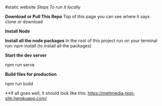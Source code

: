 #static website
 *Steps To run it locally*

**Download or Pull This Repo**
	Top of this page you can see where it says clone or download

 **Install Node**

**Install all the node packages** 
In the root of this project run on your terminal 
   run:  npm install (to install all the packages)

**Start the dev server**

  npm run serve

**Build files for production**

  npm run build

**If all goes well, it should look like this:
https://meltmedia-test-site.herokuapp.com/